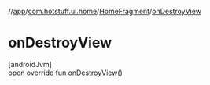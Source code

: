 //[app](../../../index.md)/[com.hotstuff.ui.home](../index.md)/[HomeFragment](index.md)/[onDestroyView](on-destroy-view.md)

# onDestroyView

[androidJvm]\
open override fun [onDestroyView](on-destroy-view.md)()
